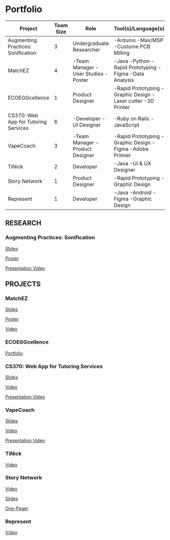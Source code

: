 # Portfolio

| Project  | Team Size | Role | Tool(s)/Language(s) |
| ------------- | ------------- | ------------- | ------------- |
| Augmenting Practices: Sonification  | 3 | Undergraduate Researcher | -Arduino -Max/MSP -Custome PCB Milling |
| MatchEZ  | 4 | -Team Manager -User Studies -Poster | -Java -Python -Rapid Prototyping -Figma -Data Analysis |
| ECOEGGcellence  | 1 | Product Designer | -Rapid Prototyping -Graphic Design -Laser cutter -3D Printer |
| CS370: Web App for Tutoring Services | 6 | -Developer -UI Designer | -Ruby on Rails -JavaScript |
| VapeCoach  | 3 | -Team Manager -Product Designer | -Rapid Prototyping -Graphic Design -Figma -Adobe Primier |
| TiNick  | 2 | Developer | -Java -UI & UX Designer |
| Story Network  | 1 | Product Designer | -Rapid Prototyping -Graphic Design |
| Represent | 1 | Developer | -Java -Android -Figma -Graphic Design |




## RESEARCH
### Augmenting Practices: Sonification
[Slides](https://github.com/tinataleb/Portfolio/blob/master/Research/Tina_Taleb_AugmentedPractices_SLIDES.pdf)

[Poster](https://github.com/tinataleb/Portfolio/blob/master/Research/Tina_Taleb_AugmentedPractices_POSTER.pdf)

[Presentation Video](https://www.youtube.com/watch?v=rOJZbfa-NO0)


## PROJECTS

### MatchEZ
[Slides](https://github.com/tinataleb/Portfolio/blob/master/MatchEZ/Tina_Taleb_MatchEZ_SLIDES.pdf)

[Poster](https://github.com/tinataleb/Portfolio/blob/master/MatchEZ/Tina_Taleb_MatchEZ_POSTER.pdf)

[Video](https://www.youtube.com/watch?v=bSh9xLlnt78&list=PLbok9t2URfW0scBCNElaHVW_v0cS2AaGL&index=32)

### ECOEGGcellence
[Portfolio](https://github.com/tinataleb/Portfolio/blob/master/ECOEGGcellence/Tina_Taleb_ECOEGGcellence.pdf)

### CS370: Web App for Tutoring Services
[Slides](https://github.com/tinataleb/Portfolio/blob/master/cs370/Tina_Taleb_CS370_SLIDES.pdf)

[Video](https://www.youtube.com/watch?v=0lJGAX65tao)

[Presentation Video]()


### VapeCoach
[Slides](https://github.com/tinataleb/Portfolio/blob/master/VapeCoach/Tina_Taleb_VapeCoach_SLIDES.pdf)

[Video](https://www.youtube.com/watch?v=kheRFw0y0mU)

[Presentation Video](https://www.youtube.com/watch?v=jkfWdL2rQ5o)


### TiNick
[Video](https://www.youtube.com/watch?v=Ovc0pRsrq_w)

### Story Network
[Video](https://www.youtube.com/watch?v=oXbghTwdVco)

[Slides](https://github.com/tinataleb/Portfolio/blob/master/StoryNetwork/sndecs.pdf)

[One-Pager](https://github.com/tinataleb/Portfolio/blob/master/StoryNetwork/storyNetwork.png)

### Represent
[Video](https://www.youtube.com/watch?v=18u4e_CLlTA)




